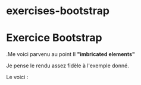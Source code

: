 # exercises-bootstrap

Exercice Bootstrap
==================

.Me voici parvenu au point II __"imbricated elements"__

Je pense le rendu assez fidèle à l'exemple donné.

Le voici :
